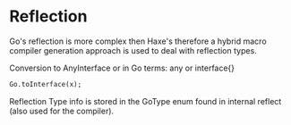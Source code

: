 # Reflection

Go's reflection is more complex then Haxe's therefore a hybrid macro compiler generation approach is used to deal with reflection types.

Conversion to AnyInterface or in Go terms: any or interface{}
```haxe
Go.toInterface(x);
```

Reflection Type info is stored in the GoType enum found in internal reflect (also used for the compiler).
